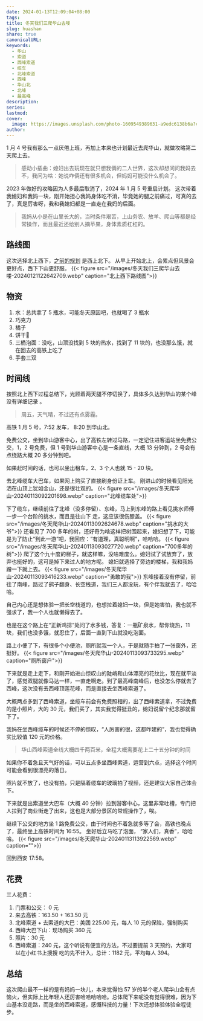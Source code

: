 ```yaml
---
date: 2024-01-13T12:09:04+08:00
tags: 
title: 冬天我们三爬华山去喽
slug: huashan
share: true
canonicalURL: 
keywords:
  - 华山
  - 索道
  - 西峰索道
  - 缆车
  - 北峰索道
  - 西峰
  - 华山北
  - 北峰
  - 最高峰
description: 
series: 
lastmod: 
cover:
  image: https://images.unsplash.com/photo-1609549389631-a9edc6138b6a?crop=entropy&cs=tinysrgb&fit=max&fm=jpg&ixid=M3wzNjAwOTd8MHwxfHNlYXJjaHw2fHxodWFzaGFufGVufDB8MHx8fDE3MDUxMjAxMjJ8MA&ixlib=rb-4.0.3&q=80&w=720
author: 
---
```


1 月 4 号我有那么一点厌倦上班，再加上本来也计划最近去爬华山，就做攻略第二天爬上去。
> 感动小插曲：媳妇出去玩现在就只想我俩的二人世界，这次却想问问我妈去不，我问为啥：她说咋俩还有很多机会，但妈妈可能没什么机会了。

2023 年做好的攻略因为人多最后取消了，2024 年 1 月 5 号重启计划。
这次带着我媳妇和我妈一块，刚开始担心我妈身体吃不消，毕竟她的腿之前痛过，可真的去了，真是厉害呀，我和我媳妇都是一直走在我妈的后面。
> 我妈从小是在山里长大的，当时条件艰苦，上山务农、放羊、爬山等都是经常操作，而且最近还给别人摘苹果，身体素质杠杠的。
## 路线图
这次选择北上西下，[之前的规划](https://whimsical.com/W6EzdUTkMzpnN5P3n7XCU1) 是西上北下。
从早上开始北上，会累点但风景会更好点，西下下山更舒服。
{{< figure src="/images/冬天我们三爬华山去喽-20240121122642709.webp" caption="北上西下路线图">}}



## 物资
1. 水：总共拿了 5 瓶水，可能冬天原因吧，也就喝了 3 瓶水
2. 巧克力
3. 橘子
4. 饼干🍪
5. 三桶泡面：没吃，山顶没找到 5 块的热水，找到了 11 块的，也没那么饿，就在回去的高铁上吃了
6. 手套三双
## 时间线
按照北上西下过程总结下，光顾着两天腿不停切换了，具体多久达到华山的某个峰没有详细记录 。

> 周五，天气晴，不过还有点雾霾。

高铁 1 月 5 号，7:52 发车， 8:20 到华山北。

免费公交，坐到华山游客中心，出了高铁左转过马路，一定记住进客运站坐免费公交，1，2 号免费，但 1 号到华山游客中心是一条直线，大概 13 分钟到，2 号会有点绕路大概 20 多分钟到吧。

如果赶时间的话，也可以坐出租车，2、3 个人也就 15 - 20 块。

去北峰缆车大巴车，如果网上购买了直接刷身份证上车。 刚进山的时候看见阳光洒在山顶上犹如金山，还是很壮观的。
  {{< figure src="/images/冬天爬华山-20240113092201698.webp" caption="北峰缆车处">}}

下了缆车，继续前往了北峰（没多停留）、东峰，马上到东峰的路上看见挑水师傅一步一个台阶的挑水，而且是往山下 走，这应该很伤膝盖。
{{< figure src="/images/冬天爬华山-20240113092624678.webp" caption="挑水的大爷">}}
还看见了 700 多年的树，还好奇为啥这样把树围起来，媳妇想了下，可能是为了防止“到此一游”吧，我回应：“有道理，真聪明啊”，哈哈哈。
{{< figure src="/images/冬天爬华山-20240113093027720.webp" caption="700多年的树">}}
爬了这个九十度的梯子，就这样嘛，没啥难度么。媳妇试了试放弃了，放弃也挺好的，这可是掉下来过人的地方呢。
媳妇就选择了旁边的楼梯，我和我妈蹭一下就上去。
{{< figure src="/images/冬天爬华山-20240113093416233.webp" caption="勇敢的我">}}
东峰接着没有停留，前往了南峰，路过了鹞子翻身、长空栈道，我们三人都没玩，有个伴我就去了，哈哈哈。

自己内心还是想体验一把长空栈道的，也想拉着媳妇一块，但是她害怕，我也就不强求了，我一个人也就懒得去了。

也是在这个路上在“正新鸡排”处问了水多钱，答复：一瓶矿泉水，帮你烧热，11 块，我们也没多饿，就忍住了，后面一直到下山就没吃泡面。

路上小便了下，有很多个小便池，厕所就我一个人，于是就随手拍了一张窗外，还挺好。
{{< figure src="/images/冬天爬华山-20240113093733295.webp" caption="厕所窗户">}}

下来就是走上走下，和刚开始进山惊叹山的陡峭和山体漂亮的花纹比，现在就平淡了，感觉双腿就像马达一样，一直走啊走。到了最高峰南峰后，也没怎么停就去了西峰，这次没有去西峰顶莲花峰，而是直接去坐西峰索道了。

大概两点多到了西峰索道，坐缆车前会有免费照相的，出了西峰索道拿，不过免费的是小照片，大的 30 元，我们买了，其实我觉得挺丑的，媳妇说留个纪念那就留下了。

我妈在坐西峰缆车的时候还不停的惊叹，“人厉害的很，这都咋建的”，我也觉得确实比较值 120 元的价格。

> 华山西峰索道全线大概四千两百米，全程大概需要花上二十五分钟的时间

如果你不着急且天气好的话，可以五点多坐西峰索道，运营到六点，选择这个时间可能会看到很漂亮的落日。

照片就不放了，也没有拍，只是隔着缆车的玻璃拍了视频，还是建议大家自己体会下。

下来就是出索道坐大巴车（大概 40 分钟）拉到游客中心，这里非常吐槽，专门把人拉到了商业街走了出来，这也是大部分景区的常规操作了，唉。

继续下公交的地方坐 1 路免费公交，由于时间也不着急就多等了会，高铁也晚点了，最终坐上高铁时间为 16:55。
坐好后立马吃了泡面， “家人们，真香”，哈哈哈。
{{< figure src="/images/冬天爬华山-20240113113922569.webp" caption="">}}

回到西安 17:58。

## 花费
三人花费：
1. 门票和公交： 0 元
2. 来去高铁：163.50 + 163.50 元
3. 北峰索道 + 去索道的大巴：美团 225.00 元，每人 10 元的保险，强制购买
4. 西峰大巴下山：现场购买 360 元
5. 照片：30 元
6. 西峰索道：240 元，这个听说有便宜的方法，不过要提前 3 天预约，大家可以在小红书上搜搜
吃的先不计入，总计：1182 元，平均每人 394。
## 总结
这次爬山最不一样的是有妈妈一块儿，本来觉得怕 57 岁的半个老人爬华山会有点恼火，但实际上比年轻人还厉害哈哈哈哈哈。总体爬下来呢没有觉得很难，因为下山基本没走路，而是坐的西峰索道，感慨科技的力量！下次还想体验体验全程徒步。